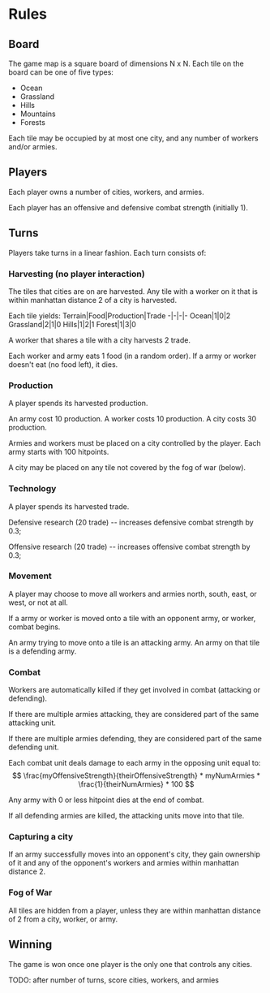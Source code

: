 # Rules

## Board
The game map is a square board of dimensions N x N. Each tile on the board can be one of five types:
* Ocean
* Grassland
* Hills
* Mountains
* Forests

Each tile may be occupied by at most one city, and any number of workers and/or armies.

## Players

Each player owns a number of cities, workers, and armies.

Each player has an offensive and defensive combat strength (initially 1).

## Turns

Players take turns in a linear fashion. Each turn consists of:

### Harvesting (no player interaction)
The tiles that cities are on are harvested. Any tile with a worker on it that is within manhattan distance 2 of a city is harvested.

Each tile yields:
Terrain|Food|Production|Trade
-|-|-|-
Ocean|1|0|2
Grassland|2|1|0
Hills|1|2|1
Forest|1|3|0

A worker that shares a tile with a city harvests 2 trade.

Each worker and army eats 1 food (in a random order). If a army or worker doesn't eat (no food left), it dies.

### Production
A player spends its harvested production. 

An army cost 10 production. 
A worker costs 10 production.
A city costs 30 production.

Armies and workers must be placed on a city controlled by the player. Each army starts with 100 hitpoints.

A city may be placed on any tile not covered by the fog of war (below).

### Technology
A player spends its harvested trade.

Defensive research (20 trade) -- increases defensive combat strength by 0.3;

Offensive research (20 trade) -- increases offensive combat strength by 0.3;

### Movement
A player may choose to move all workers and armies north, south, east, or west, or not at all.

If a army or worker is moved onto a tile with an opponent army, or worker, combat begins.

An army trying to move onto a tile is an attacking army. An army on that tile is a defending army.

### Combat
Workers are automatically killed if they get involved in combat (attacking or defending).

If there are multiple armies attacking, they are considered part of the same attacking unit.

If there are multiple armies defending, they are considered part of the same defending unit.

Each combat unit deals damage to each army in the opposing unit equal to:
$$
\frac{myOffensiveStrength}{theirOffensiveStrength} * myNumArmies * \frac{1}{theirNumArmies} * 100
$$

Any army with 0 or less hitpoint dies at the end of combat.

If all defending armies are killed, the attacking units move into that tile. 

### Capturing a city
If an army successfully moves into an opponent's city, they gain ownership of it and any of the opponent's workers and armies within manhattan distance 2.

### Fog of War
All tiles are hidden from a player, unless they are within manhattan distance of 2 from a city, worker, or army.

## Winning
The game is won once one player is the only one that controls any cities.

TODO: after number of turns, score cities, workers, and armies